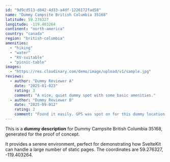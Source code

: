 ```yaml
---
id: "9d9cd513-d042-4d33-a4df-1226172fad58"
name: "Dummy Campsite British Columbia 35168"
latitude: 59.276327
longitude: -119.403264
continent: "north-america"
country: "canada"
region: "british-columbia"
amenities:
  - "hiking"
  - "water"
  - "RV-suitable"
  - "picnic-table"
images:
  - "https://res.cloudinary.com/demo/image/upload/v1/sample.jpg"
reviews:
  - author: "Dummy Reviewer A"
    date: "2025-01-023"
    rating: 3
    comment: "A nice, quiet dummy spot with some basic amenities."
  - author: "Dummy Reviewer B"
    date: "2025-09-012"
    rating: 2
    comment: "Found it easily. GPS was spot on for this dummy location."
---
```


This is a **dummy description** for Dummy Campsite British Columbia 35168, generated for the proof of concept.

It provides a serene environment, perfect for demonstrating how SvelteKit can handle a large number of static pages. The coordinates are 59.276327, -119.403264.
